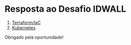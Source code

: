 # Resposta ao Desafio IDWALL

1. [Terraform/IaC](https://github.com/matheuscaselani/devops-practical-lab/tree/master/terraform)
2. [Kubernetes](https://github.com/matheuscaselani/devops-practical-lab/tree/master/kubernetes)

Obrigado pela oportunidade!
